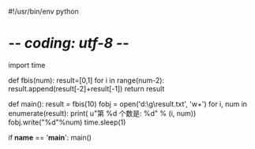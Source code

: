 #!/usr/bin/env python
# -*- coding: utf-8 -*-

import time

def fbis(num):
    result=[0,1]
    for i in range(num-2):
        result.append(result[-2]+result[-1])
    return result

def main():
    result = fbis(10)
    fobj = open('d:\\g\\result.txt', 'w+')
    for i, num in enumerate(result):
        print( u"第 %d 个数是: %d" % (i, num))
        fobj.write("%d"%num)
        time.sleep(1)
    
if __name__ == '__main__':
    main()

